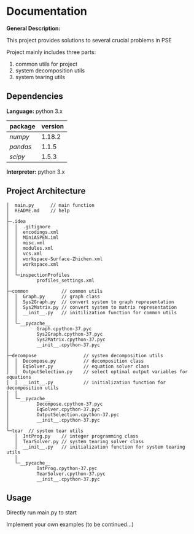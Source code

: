Documentation
=============
**General Description:**

This project provides solutions to several crucial problems in PSE

Project mainly includes three parts:
1. common utils for project
2. system decomposition utils
3. system tearing utils

Dependencies
-------------
**Language:**  python 3.x

package             | version       
------------------- | --------------
*numpy*|1.18.2
*pandas*|1.1.5
*scipy*|1.5.3


**Interpreter:**  python 3.x

Project Architecture
-------------
```buildoutcfg
│  main.py      // main function
│  README.md    // help
│
├─.idea
│  │  .gitignore
│  │  encodings.xml
│  │  MiniASPEN.iml
│  │  misc.xml
│  │  modules.xml
│  │  vcs.xml
│  │  workspace-Surface-Zhichen.xml
│  │  workspace.xml
│  │
│  └─inspectionProfiles
│          profiles_settings.xml
│
├─common            // common utils
│  │  Graph.py      // graph class
│  │  Sys2Graph.py  // convert system to graph representation
│  │  Sys2Matrix.py // convert system to matrix representation
│  │  __init__.py   // initilization function for common utils
│  │
│  └─__pycache__
│          Graph.cpython-37.pyc
│          Sys2Graph.cpython-37.pyc
│          Sys2Matrix.cpython-37.pyc
│          __init__.cpython-37.pyc
│
├─decompose                 // system decomposition utils
│  │  Decompose.py          // decomposition class
│  │  EqSolver.py           // equation solver class
│  │  OutputSelection.py    // select optimal output variables for equations
│  │  __init__.py           // initialization function for decomposition utils
│  │
│  └─__pycache__
│          Decompose.cpython-37.pyc
│          EqSolver.cpython-37.pyc
│          OutputSelection.cpython-37.pyc
│          __init__.cpython-37.pyc
│
└─tear  // system tear utils
   │  IntProg.py    // integer programming class
   │  TearSolver.py // system tearing solver class
   │  __init__.py   // initialization function for system tearing utils
   │
   └─__pycache__
           IntProg.cpython-37.pyc
           TearSolver.cpython-37.pyc
           __init__.cpython-37.pyc
```

Usage
-------------
Directly run main.py to start

Implement your own examples (to be continued...)